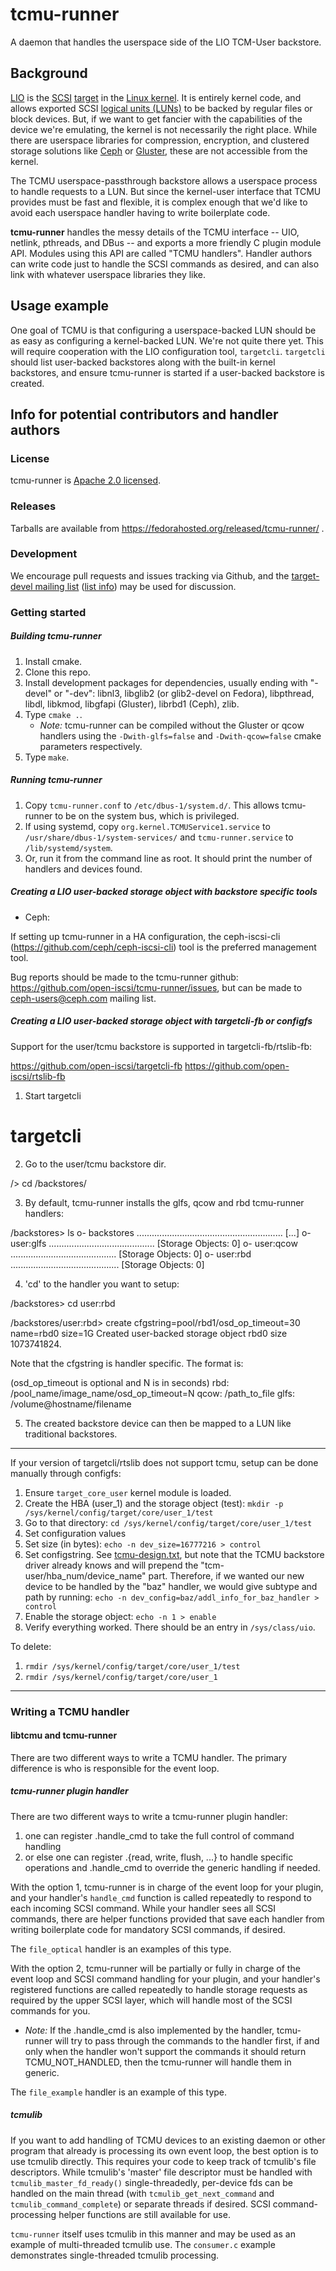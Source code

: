 # tcmu-runner

A daemon that handles the userspace side of the LIO TCM-User backstore.

## Background

[LIO](http://linux-iscsi.org/wiki/Main_Page) is the [SCSI](http://en.wikipedia.org/wiki/SCSI) [target](http://en.wikipedia.org/wiki/SCSI_initiator_and_target) in the [Linux kernel](http://kernel.org). It is entirely kernel code, and allows exported SCSI [logical units (LUNs)](http://en.wikipedia.org/wiki/Logical_unit_number) to be backed by regular files or block devices. But, if we want to get fancier with the capabilities of the device we're emulating, the kernel is not necessarily the right place. While there are userspace libraries for compression, encryption, and clustered storage solutions like [Ceph](http://ceph.com/) or [Gluster](http://www.gluster.org/), these are not accessible from the kernel.

The TCMU userspace-passthrough backstore allows a userspace process to handle requests to a LUN. But since the kernel-user interface that TCMU provides must be fast and flexible, it is complex enough that we'd like to avoid each  userspace handler having to write boilerplate code.

**tcmu-runner** handles the messy details of the TCMU interface -- UIO, netlink, pthreads, and DBus -- and exports a more friendly C plugin module API. Modules using this API are called "TCMU handlers". Handler authors can write code just to handle the SCSI commands as desired, and can also link with whatever userspace libraries they like.

## Usage example

One goal of TCMU is that configuring a userspace-backed LUN should be as easy as configuring a kernel-backed LUN. We're not quite there yet. This will require cooperation with the LIO configuration tool, `targetcli`. `targetcli` should list user-backed backstores along with the built-in kernel backstores, and ensure tcmu-runner is started if a user-backed backstore is created.

## Info for potential contributors and handler authors

### License

tcmu-runner is [Apache 2.0 licensed](http://www.apache.org/licenses/LICENSE-2.0).

### Releases

Tarballs are available from https://fedorahosted.org/released/tcmu-runner/ .

### Development

We encourage pull requests and issues tracking via Github, and the [target-devel mailing list](mailto:target-devel@vger.kernel.org) ([list info](http://vger.kernel.org/vger-lists.html#target-devel)) may be used for discussion.

### Getting started

##### Building tcmu-runner

1. Install cmake.
1. Clone this repo.
1. Install development packages for dependencies, usually ending with "-devel" or "-dev": libnl3, libglib2 (or glib2-devel on Fedora), libpthread, libdl, libkmod, libgfapi (Gluster), librbd1 (Ceph), zlib.
1. Type `cmake .`.
   * *Note:* tcmu-runner can be compiled without the Gluster or qcow handlers using the `-Dwith-glfs=false` and `-Dwith-qcow=false` cmake parameters respectively.
1. Type `make`.

##### Running tcmu-runner

1. Copy `tcmu-runner.conf` to `/etc/dbus-1/system.d/`. This allows tcmu-runner to be on the system bus, which is privileged.
1. If using systemd, copy `org.kernel.TCMUService1.service` to `/usr/share/dbus-1/system-services/` and `tcmu-runner.service` to `/lib/systemd/system`.
1. Or, run it from the command line as root. It should print the number of handlers and devices found.


##### Creating a LIO user-backed storage object with backstore specific tools

- Ceph:

If setting up tcmu-runner in a HA configuration, the ceph-iscsi-cli
(https://github.com/ceph/ceph-iscsi-cli) tool is the preferred management
tool.

Bug reports should be made to the tcmu-runner github:
https://github.com/open-iscsi/tcmu-runner/issues, but can be made to
ceph-users@ceph.com mailing list.

##### Creating a LIO user-backed storage object with targetcli-fb or configfs

Support for the user/tcmu backstore is supported in targetcli-fb/rtslib-fb:

https://github.com/open-iscsi/targetcli-fb
https://github.com/open-iscsi/rtslib-fb

1. Start targetcli

# targetcli

2. Go to the user/tcmu backstore dir.

/> cd /backstores/

3. By default, tcmu-runner installs the glfs, qcow and rbd tcmu-runner handlers:

/backstores> ls
o- backstores .......................................................... [...]
  o- user:glfs .......................................... [Storage Objects: 0]
  o- user:qcow .......................................... [Storage Objects: 0]
  o- user:rbd ........................................... [Storage Objects: 0]

4. 'cd' to the handler you want to setup:

/backstores> cd user:rbd 

/backstores/user:rbd> create cfgstring=pool/rbd1/osd_op_timeout=30 name=rbd0 size=1G
Created user-backed storage object rbd0 size 1073741824.


Note that the cfgstring is handler specific. The format is:

(osd_op_timeout is optional and N is in seconds)
rbd: /pool_name/image_name/osd_op_timeout=N
qcow: /path_to_file
glfs: /volume@hostname/filename

5. The created backstore device can then be mapped to a LUN like traditional
backstores.

------------------------------

If your version of targetcli/rtslib does not support tcmu, setup can be done
manually through configfs:

1. Ensure `target_core_user` kernel module is loaded.
2. Create the HBA (user_1) and the storage object (test): `mkdir -p /sys/kernel/config/target/core/user_1/test`
3. Go to that directory: `cd /sys/kernel/config/target/core/user_1/test`
4. Set configuration values
  1. Set size (in bytes): `echo -n dev_size=16777216 > control`
  3. Set configstring. See [tcmu-design.txt](https://github.com/torvalds/linux/blob/master/Documentation/target/tcmu-design.txt#L177), but note that the TCMU backstore driver already knows and will prepend the "tcm-user/hba_num/device_name" part. Therefore, if we wanted our new device to be handled by the "baz" handler, we would give subtype and path by running:  `echo -n dev_config=baz/addl_info_for_baz_handler > control`
  4. Enable the storage object: `echo -n 1 > enable`
  5. Verify everything worked. There should be an entry in `/sys/class/uio`.

To delete:

1. `rmdir /sys/kernel/config/target/core/user_1/test`
2. `rmdir /sys/kernel/config/target/core/user_1`

------------------------------

### Writing a TCMU handler

#### libtcmu and tcmu-runner

There are two different ways to write a TCMU handler. The primary
difference is who is responsible for the event loop.

##### tcmu-runner plugin handler

There are two different ways to write a tcmu-runner plugin handler:

1. one can register .handle_cmd to take the full control of command handling
2. or else one can register .{read, write, flush, ...} to handle specific
   operations and .handle_cmd to override the generic handling if needed.

With the option 1, tcmu-runner is in charge of the event loop
for your plugin, and your handler's `handle_cmd` function is called
repeatedly to respond to each incoming SCSI command. While your
handler sees all SCSI commands, there are helper functions provided
that save each handler from writing boilerplate code for mandatory
SCSI commands, if desired.

The `file_optical` handler is an examples of this type.

With the option 2, tcmu-runner will be partially or fully in charge of the event
loop and SCSI command handling for your plugin, and your handler's registered
functions are called repeatedly to handle storage requests as required by the
upper SCSI layer, which will handle most of the SCSI commands for you.

* *Note:* If the .handle_cmd is also implemented by the handler, tcmu-runner will
try to pass through the commands to the handler first, if and only when the handler
won't support the commands it should return TCMU_NOT_HANDLED, then the tcmu-runner
will handle them in generic.

The `file_example` handler is an example of this type.

##### tcmulib

If you want to add handling of TCMU devices to an existing daemon or
other program that already is processing its own event loop, the best
option is to use tcmulib directly. This requires your code to keep
track of tcmulib's file descriptors. While tcmulib's 'master' file
descriptor must be handled with `tcmulib_master_fd_ready()`
single-threadedly, per-device fds can be handled on the main thread
(with `tcmulib_get_next_command` and `tcmulib_command_complete`) or
separate threads if desired. SCSI command-processing helper functions
are still available for use.

`tcmu-runner` itself uses tcmulib in this manner and may be used as an
example of multi-threaded tcmulib use. The `consumer.c` example
demonstrates single-threaded tcmulib processing.
